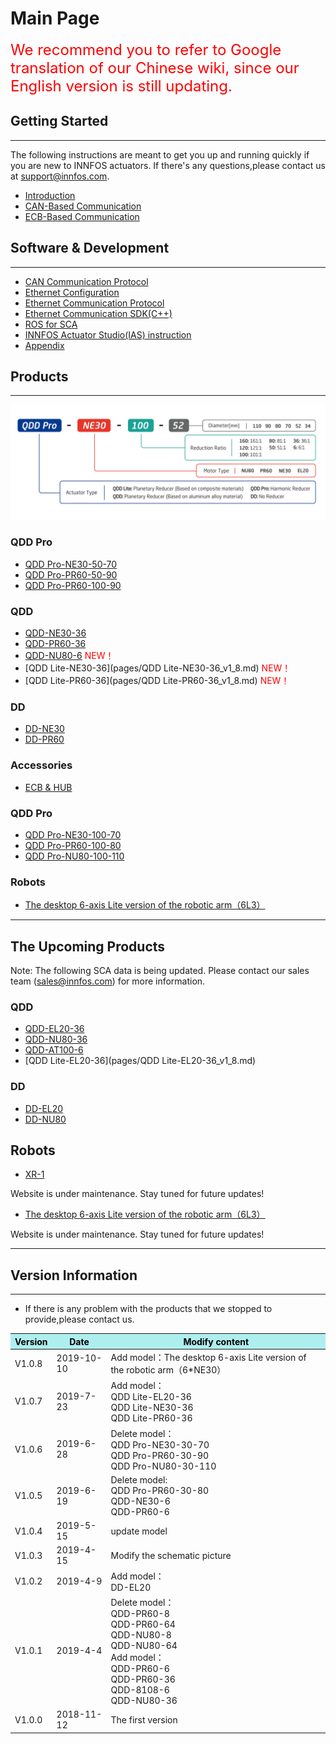Main Page
=====

<span style="color:red;font-size:24px"> We recommend you to refer to Google translation of our Chinese wiki, since our English version is still updating.</span>

##  Getting Started
--------
The following instructions are meant to get you up and running quickly if you are new to INNFOS actuators. 
If there's any questions,please contact us at support@innfos.com.

  * [Introduction](pages/introduction.md)
  * [CAN-Based Communication](pages/CAN_Based_Connection.md)
  * [ECB-Based Communication](pages/ECB_Based_Communication.md)



##  Software & Development
------------

  * [CAN Communication Protocol](pages/CAN_Communication_Protocol.md)
  * [Ethernet Configuration](pages/Ethernet_Configuration.md)
  * [Ethernet Communication Protocol](pages/Ethernet_Communication_Protocol.md)
  * [Ethernet Communication SDK(C++)](pages/Ethernet_Communication_SDK_C++.md)
  * [ROS for SCA](pages/actuatorcontroller_ros.md)
  * [INNFOS Actuator Studio(IAS) instruction](pages/INNFOS_Actuator_Studio_IAS_instruction.md)
  * [Appendix](pages/appendix.md)
  
 
  [ipChanged]: <https://github.com/innfos/ipChangeTool/blob/master/README.md>

##  Products
-----------------
![sca](../en/img/sca-type_190722.png "sca")


### QDD Pro
  * [QDD Pro-NE30-50-70](pages/QDDPro-NE30-50-70_v2_2.md)
  * [QDD Pro-PR60-50-90](pages/QDDPro-PR60-50-90_v2_2.md)
  * [QDD Pro-PR60-100-90](pages/QDDPro-PR60-100-90_v2_2.md)




### QDD
  * [QDD-NE30-36](pages/QDD-NE30-36_v2_3.md)
  * [QDD-PR60-36](pages/QDD-PR60-36_v2_3.md)
  * [QDD-NU80-6](pages/QDD-NU80-6_v3_3.md)   <span style="color:red"> NEW！</span>
  * [QDD Lite-NE30-36](pages/QDD Lite-NE30-36_v1_8.md) <span style="color:red"> NEW！</span>
  * [QDD Lite-PR60-36](pages/QDD Lite-PR60-36_v1_8.md) <span style="color:red"> NEW！</span>


### DD
  * [DD-NE30](pages/DD-NE30_v2_2.md)
  * [DD-PR60](pages/DD-PR60_v2_2.md)
  

  
### Accessories
  * [ECB & HUB](pages/ECB&HUB_v3_0.md)
  
### QDD Pro
  * [QDD Pro-NE30-100-70](pages/QDDPro-NE30-100-70_v2_2.md)
  * [QDD Pro-PR60-100-80](pages/QDDPro-PR60-100-80_v2_2.md)
  * [QDD Pro-NU80-100-110](pages/QDDPro-NU80-100-110_v2_2.md)

### Robots
  * [The desktop 6-axis Lite version of the robotic arm（6L3）](pages/The_desktop_6-axis_Lite_version_of_the_robotic_arm（6L3）v1_0.md)

----  

## The Upcoming Products

Note: The following SCA data is being updated. Please contact our sales team (sales@innfos.com) for more information.




### QDD
  * [QDD-EL20-36](pages/QDD-EL20-36_v2_3.md)
  * [QDD-NU80-36](pages/QDD-NU80-36_v2_2.md)
  * [QDD-AT100-6](pages/QDD-AT100-6_v1_0.md)
  * [QDD Lite-EL20-36](pages/QDD Lite-EL20-36_v1_8.md) 

### DD
  * [DD-EL20](pages/DD-EL20_v2_3.md)
  * [DD-NU80](pages/DD-NU80_v2_2.md)
  
## Robots
* [XR-1 ](https://www.mdeditor.com/)

Website is under maintenance. Stay tuned for future updates!

* [The desktop 6-axis Lite version of the robotic arm（6L3）](pages/The_desktop_6-axis_Lite_version_of_the_robotic_arm（6L3）v1_0.md)

Website is under maintenance. Stay tuned for future updates!

- - - -

##  Version Information
----------------------

  * If there is any problem with the products that we stopped to provide,please contact us.

<table class="tableizer-table"><thead><tr class="tableizer-firstrow" style="background: PaleTurquoise; color: black;width:500px"><th>Version</th><th>Date</th><th>Modify content</th></tr></thead><tbody><tr><td>V1.0.8</td><td>2019-10-10</td><td>Add model：The desktop 6-axis Lite version of the robotic arm（6*NE30）</td></tr><tr><td>V1.0.7</td><td>2019-7-23</td><td>Add model：<br>QDD Lite-EL20-36<br>QDD Lite-NE30-36<br>QDD Lite-PR60-36</td></tr><tr><td>V1.0.6</td><td>2019-6-28</td><td>Delete model：<br>QDD Pro-NE30-30-70<br>QDD Pro-PR60-30-90<br>QDD Pro-NU80-30-110</td></tr><tr><td>V1.0.5</td><td>2019-6-19</td><td>Delete model:<br>QDD Pro-PR60-30-80<br>QDD-NE30-6<br>QDD-PR60-6</td></tr><tr><td>V1.0.4</td><td>2019-5-15</td><td>update model</td></tr><tr><td>V1.0.3</td><td>2019-4-15</td><td>Modify the schematic picture</td></tr><tr><td>V1.0.2</td><td>2019-4-9</td><td>Add model：<br>DD-EL20</td></tr><tr><td>V1.0.1</td><td>2019-4-4</td><td>Delete model：<br>QDD-PR60-8<br>QDD-PR60-64 <br>QDD-NU80-8 <br>QDD-NU80-64<br>Add model：<br>QDD-PR60-6 <br>QDD-PR60-36 <br>QDD-8108-6 <br>QDD-NU80-36</td></tr><tr><td>V1.0.0</td><td>2018-11-12</td><td>The first version</td></tr></tbody></table>
